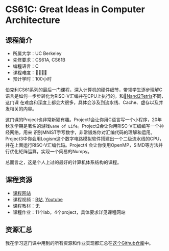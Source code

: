 # CS61C: Great Ideas in Computer Architecture
## 课程简介
- 所属大学：UC Berkeley
- 先修要求：CS61A, CS61B
- 编程语言：C
- 课程难度：🌟🌟🌟🌟
- 预计学时：100小时

伯克利CS61系列的最后一门课程，深入计算机的硬件细节，带领学生逐步理解C语言是如何一步步转化为RISC-V汇编并在CPU上执行的。和[Nand2Tetris](./N2T.md)不同，这门课
在难度和深度上都会大很多，具体会涉及到流水线、Cache、虚存以及并发相关的内容。

这门课的Project也非常新颖有趣。Project1会让你用C语言写一个小程序，20年秋季学期是著名的游戏`Game of Life`。Project2会让你用RISC-V汇编编写一个神经网络，用来
识别MNIST手写数字，非常锻炼你对汇编代码的理解和运用。Project3中你会用Logism这个数字电路模拟软件搭建出一个二级流水线的CPU，并在上面运行RISC-V汇编代码。Project4
会让你使用OpenMP，SIMD等方法并行优化矩阵运算，实现一个简易的Numpy。

总而言之，这是个人上过的最好的计算机体系结构的课程。

## 课程资源
- [课程网站](https://cs61c.org/su20/)
- 课程视频：[B站](https://www.bilibili.com/video/BV1fC4y147iZ?from=search&seid=1039011700066128636), [Youtube](https://www.youtube.com/playlist?list=PLDoI-XvXO0aqgoMQvogzmf7CKiSMSUS3M)
- 课程教材：无
- 课程作业：11个lab，4个project，具体要求详见课程网站

## 资源汇总
我在学习这门课中用到的所有资源和作业实现都汇总在[这个Github仓库](https://github.com/PKUFlyingPig/CS61C-summer20)中。